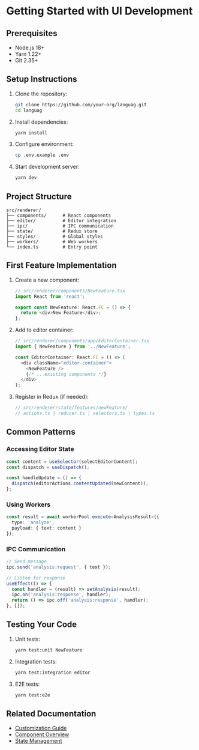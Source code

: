# Getting Started with UI Development

## Prerequisites
- Node.js 18+
- Yarn 1.22+
- Git 2.35+

## Setup Instructions

1. Clone the repository:
   ```bash
   git clone https://github.com/your-org/languag.git
   cd languag
   ```

2. Install dependencies:
   ```bash
   yarn install
   ```

3. Configure environment:
   ```bash
   cp .env.example .env
   ```

4. Start development server:
   ```bash
   yarn dev
   ```

## Project Structure

```
src/renderer/
├── components/      # React components
├── editor/          # Editor integration
├── ipc/             # IPC communication
├── state/           # Redux store
├── styles/          # Global styles
├── workers/         # Web workers
└── index.ts         # Entry point
```

## First Feature Implementation

1. Create a new component:
   ```typescript
   // src/renderer/components/NewFeature.tsx
   import React from 'react';

   export const NewFeature: React.FC = () => {
     return <div>New Feature</div>;
   };
   ```

2. Add to editor container:
   ```typescript
   // src/renderer/components/app/EditorContainer.tsx
   import { NewFeature } from '../NewFeature';

   const EditorContainer: React.FC = () => (
     <div className="editor-container">
       <NewFeature />
       {/* ...existing components */}
     </div>
   );
   ```

3. Register in Redux (if needed):
   ```typescript
   // src/renderer/state/features/newFeature/
   // actions.ts | reducer.ts | selectors.ts | types.ts
   ```

## Common Patterns

### Accessing Editor State
```typescript
const content = useSelector(selectEditorContent);
const dispatch = useDispatch();

const handleUpdate = () => {
  dispatch(editorActions.contentUpdated(newContent));
};
```

### Using Workers
```typescript
const result = await workerPool.execute<AnalysisResult>({
  type: 'analyze',
  payload: { text: content }
});
```

### IPC Communication
```typescript
// Send message
ipc.send('analysis:request', { text });

// Listen for response
useEffect(() => {
  const handler = (result) => setAnalysis(result);
  ipc.on('analysis:response', handler);
  return () => ipc.off('analysis:response', handler);
}, []);
```

## Testing Your Code

1. Unit tests:
   ```bash
   yarn test:unit NewFeature
   ```

2. Integration tests:
   ```bash
   yarn test:integration editor
   ```

3. E2E tests:
   ```bash
   yarn test:e2e
   ```

## Related Documentation
- [Customization Guide](./customization.md)
- [Component Overview](../components/overview.md)
- [State Management](../editor/state-management.md)